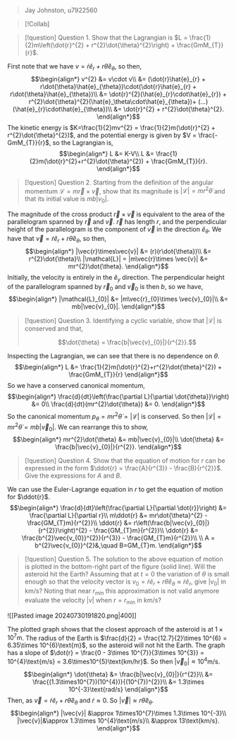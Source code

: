 >Jay Johnston, u7922560

>[!Collab]

>[!question] Question 1.
>Show that the Lagrangian is $L = \frac{1}{2}m\left(\dot{r}^{2} + r^{2}\dot{\theta}^{2}\right) + \frac{GmM_{T}}{r}$.

First note that we have $v = \dot{r}\hat{e}_{r} + r\dot{\theta}\hat{e}_{\theta}$, so then,
$$\begin{align*}
v^{2} &= v\cdot v\\
&= (\dot{r}\hat{e}_{r} + r\dot{\theta}\hat{e}_{\theta})\cdot(\dot{r}\hat{e}_{r} + r\dot{\theta}\hat{e}_{\theta})\\
&= \dot{r}^{2}(\hat{e}_{r}\cdot\hat{e}_{r}) + r^{2}\dot{\theta}^{2}(\hat{e}_\theta\cdot\hat{e}_{\theta})+ (...)(\hat{e}_{r}\cdot\hat{e}_{\theta})\\
&= \dot{r}^{2} + r^{2}\dot{\theta}^{2}.
\end{align*}$$
The kinetic energy is $K=\frac{1}{2}mv^{2} = \frac{1}{2}m(\dot{r}^{2} + r^{2}\dot{\theta}^{2})$, and the potential energy is given by $V = \frac{-GmM_{T}}{r}$, so the Lagrangian is,
$$\begin{align*}
L &= K-V\\
L &= \frac{1}{2}m(\dot{r}^{2}+r^{2}\dot{\theta}^{2}) + \frac{GmM_{T}}{r}.
\end{align*}$$

>[!question] Question 2.
> Starting from the definition of the angular momentum $\mathcal{L} = m\vec{r}\times \vec{v}$, show that its magnitude is $|\mathcal{L}| = mr^{2}\dot{\theta}$ and that its initial value is $mb|v_{0}|.$

The magnitude of the cross product $\vec{r}\times \vec{v}$ is equivalent to the area of the parallelogram spanned by $\vec{r}$ and $\vec{v}$.
$\vec{r}$ has length $r$, and the perpendicular height of the parallelogram is the component of $\vec{v}$ in the direction $\hat{e}_{\theta}$. We have that $\vec{v} = \dot{r}\hat{e}_{r} + r\dot{\theta}\hat{e}_{\theta}$, so then,
$$\begin{align*}
|\vec{r}\times\vec{v}| &= (r)(r\dot{\theta})\\
&= r^{2}\dot{\theta}\\
|\mathcal{L}| = |m\vec{r}\times \vec{v}| &= mr^{2}\dot{\theta}.
\end{align*}$$
Initially, the velocity is entirely in the $\hat{e}_{y}$ direction. The perpendicular height of the parallelogram spanned by $\vec{r}_{0}$ and $\vec{v}_{0}$ is then $b$, so we have,
$$\begin{align*}
|\mathcal{L}_{0}| &= |m\vec{r}_{0}\times \vec{v}_{0}|\\
&= mb|\vec{v}_{0}|.
\end{align*}$$

>[!question] Question 3.
>Identifying a cyclic variable, show that $|\mathcal{L}|$ is conserved and that,
>
>$$\dot{\theta} = \frac{b|\vec{v}_{0}|}{r^{2}}.$$

Inspecting the Lagrangian, we can see that there is no dependence on $\theta$.
$$\begin{align*}
L &= \frac{1}{2}m(\dot{r}^{2}+r^{2}\dot{\theta}^{2}) + \frac{GmM_{T}}{r}
\end{align*}$$
So we have a conserved canonical momentum,
$$\begin{align*}
\frac{d}{dt}\left(\frac{\partial L}{\partial \dot{\theta}}\right) &= 0\\
\frac{d}{dt}(mr^{2}\dot{\theta}) &= 0.
\end{align*}$$
So the canonical momentum $p_{\theta} = mr^{2}\dot{\theta} = |\mathcal{L}|$ is conserved.
So then $|\mathcal{L}| = mr^{2}\dot{\theta} = mb|\vec{v}_{0}|$. We can rearrange this to show,
$$\begin{align*}
mr^{2}\dot{\theta} &= mb|\vec{v}_{0}|\\
\dot{\theta} &= \frac{b|\vec{v}_{0}|}{r^{2}}.
\end{align*}$$

>[!question] Question 4.
> Show that the equation of motion for $r$ can be expressed in the form $\ddot{r} = \frac{A}{r^{3}} - \frac{B}{r^{2}}$. Give the expressions for $A$ and $B$.

We can use the Euler-Lagrange equation in $r$ to get the equation of motion for $\ddot{r}$.
$$\begin{align*}
\frac{d}{dt}\left(\frac{\partial L}{\partial \dot{r}}\right) &= \frac{\partial L}{\partial r}\\
m\ddot{r} &= mr\dot{\theta}^{2} - \frac{GM_{T}m}{r^{2}}\\
\ddot{r} &= r\left(\frac{b|\vec{v}_{0}|}{r^{2}}\right)^{2} - \frac{GM_{T}m}{r^{2}}\\
\ddot{r} &= \frac{b^{2}\vec{v_{0}}^{2}}{r^{3}} - \frac{GM_{T}m}{r^{2}}\\
\\
A = b^{2}\vec{v_{0}}^{2}&,\quad B=GM_{T}m.
\end{align*}$$

>[!question] Question 5.
>The solution to the above equation of motion is plotted in the bottom-right part of the figure (solid line). Will the asteroid hit the Earth? Assuming that at $t = 0$ the variation of $\theta$ is small enough so that the velocity vector is $v_{0} = \dot{r}\hat{e}_{r} + r\dot{\theta}\hat{e}_{\theta} \approx \dot{r}\hat{e}_{r}$, give $|v_{0}|$ in km/s? Noting that near $r_{\text{min}}$ this approximation is not valid anymore evaluate the velocity $|v|$ when $r = r_{\text{min}}$ in km/s?

![[Pasted image 20240730191820.png|400]]

The plotted graph shows that the closest approach of the asteroid is at $1\times 10^{7}\text{m}$. The radius of the Earth is $\frac{d}{2} = \frac{12.7}{2}\times 10^{6} = 6.35\times 10^{6}\text{m}$, so the asteroid will not hit the Earth.
The graph has a slope of $\dot{r} = \frac{0 - 3\times 10^{7}}{3\times 10^{3}} = 10^{4}\text{m/s} = 3.6\times10^{5}\text{km/hr}$. So then $|\vec{v}_{0}| \approx 10^{4}\text{m/s}$.
$$\begin{align*}
\dot{\theta} &= \frac{b|\vec{v}_{0}|}{r^{2}}\\
&= \frac{(1.3\times10^{7})(10^{4})}{(10^{7})^{2}}\\
&= 1.3\times 10^{-3}\text{rad/s}
\end{align*}$$
Then, as $\vec{v} = \dot{r}\hat{e}_{r} + r\dot{\theta}\hat{e}_{\theta}$ and $\dot{r}\approx 0$. So $|\vec{v}| \approx r\dot{\theta}\hat{e}_{\theta}$.
$$\begin{align*}
|\vec{v}| &\approx 1\times10^{7}\times 1.3\times 10^{-3}\\
|\vec{v}|&\approx 1.3\times 10^{4}\text{m/s}\\
&\approx 13\text{km/s}.
\end{align*}$$
